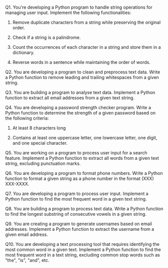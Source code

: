 Q1. You're developing a Python program to handle string operations for managing user input. Implement the following functionalities:



1.	Remove duplicate characters from a string while preserving the original order.

2.	Check if a string is a palindrome.

3.	Count the occurrences of each character in a string and store them in a dictionary.

4.	Reverse words in a sentence while maintaining the order of words.





Q2.  You are developing a program to clean and preprocess text data. Write a Python function to remove leading and trailing whitespaces from a given string.





Q3. You are building a program to analyse text data. Implement a Python function to extract all email addresses from a given text string.





Q4.  You are developing a password strength checker program. Write a Python function to determine the strength of a given password based on the following criteria:



1.	At least 8 characters long

2.	Contains at least one uppercase letter, one lowercase letter, one digit, and one special character.





Q5.  You are working on a program to process user input for a search feature. Implement a Python function to extract all words from a given text string, excluding punctuation marks.





Q6.  You are developing a program to format phone numbers. Write a Python function to format a given string as a phone number in the format (XXX) XXX-XXXX.



Q7.  You are developing a program to process user input. Implement a Python function to find the most frequent word in a given text string.





Q8.  You are building a program to process text data. Write a Python function to find the longest substring of consecutive vowels in a given string.



Q9.  You are creating a program to generate usernames based on email addresses. Implement a Python function to extract the username from a given email address.





Q10.  You are developing a text processing tool that requires identifying the most common word in a given text. Implement a Python function to find the most frequent word in a text string, excluding common stop words such as "the", "is", "and", etc.



